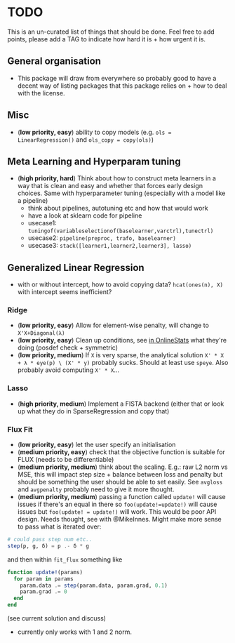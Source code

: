 # TODO

This is an un-curated list of things that should be done.
Feel free to add points, please add a TAG to indicate how hard it is + how urgent it is.

## General organisation

* This package will draw from everywhere so probably good to have a decent way of listing packages that this package relies on + how to deal with the license.

## Misc

* (**low priority, easy**) ability to copy models (e.g. `ols = LinearRegression()` and `ols_copy = copy(ols)`)

## Meta Learning and Hyperparam tuning

* (**high priority, hard**) Think about how to construct meta learners in a way that is clean and easy and whether that forces early design choices. Same with hyperparameter tuning (especially with a model like a pipeline)
  - think about pipelines, autotuning etc and how that would work
  - have a look at sklearn code for pipeline
  - usecase1: `tuningof(variableselectionof(baselearner,varctrl),tunectrl)`
  - usecase2: `pipeline(preproc, trafo, baselearner)`
  - usecase3: `stack([learner1,learner2,learner3], lasso)`

## Generalized Linear Regression

* with or without intercept, how to avoid copying data? `hcat(ones(n), X)` with intercept seems inefficient?

### Ridge

* (**low priority, easy**) Allow for element-wise penalty, will change to `X'X+Diagonal(λ)`
* (**low priority, easy**) Clean up conditions, see [in OnlineStats](https://github.com/joshday/OnlineStats.jl/blob/master/src/stats/linregbuilder.jl) what they're doing (posdef check + symmetric)
* (**low priority, medium**) If `X` is very sparse, the analytical solution `X' * X + λ * eye(p) \ (X' * y)` probably sucks. Should at least use `speye`. Also probably avoid computing `X' * X`...

### Lasso

* (**high priority, medium**) Implement a FISTA backend (either that or look up what they do in SparseRegression and copy that)

### Flux Fit

* (**low priority, easy**) let the user specify an initialisation
* (**medium priority, easy**) check that the objective function is suitable for FLUX (needs to be differentiable)
* (**medium priority, medium**) think about the scaling. E.g.: raw L2 norm vs MSE, this will impact step size + balance between loss and penalty but should be something the user should be able to set easily. See `avgloss` and `avgpenalty` probably need to give it more thought.
* (**medium priority, medium**) passing a function called `update!` will cause issues if there's an equal in there so `foo(update!=update!)` will cause issues but `foo(update! = update!)` will work. This would be poor API design. Needs thought, see with @MikeInnes. Might make more sense to pass what is iterated over:

```julia
# could pass step num etc..
step(p, g, δ) = p .- δ * g
```

and then within `fit_flux` something like

```julia
function update!(params)
  for param in params
    param.data .= step(param.data, param.grad, 0.1)
    param.grad .= 0
  end
end
```

(see current solution and discuss)

* currently only works with 1 and 2 norm.
